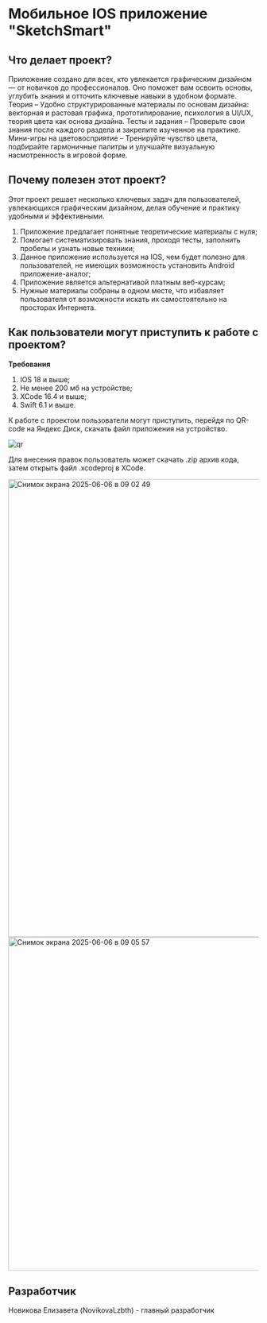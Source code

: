 # Мобильное IOS приложение "SketchSmart"

## Что делает проект?

Приложение создано для всех, кто увлекается графическим дизайном — от новичков до профессионалов. Оно поможет вам освоить основы, углубить знания и отточить ключевые навыки в удобном формате. Теория – Удобно структурированные материалы по основам дизайна: векторная и растовая графика, прототипирование, психология в UI/UX, теория цвета как основа дизайна. Тесты и задания – Проверьте свои знания после каждого раздела и закрепите изученное на практике. Мини-игры на цветовосприятие – Тренируйте чувство цвета, подбирайте гармоничные палитры и улучшайте визуальную насмотренность в игровой форме.

 ## Почему полезен этот проект?

 Этот проект решает несколько ключевых задач для пользователей, увлекающихся графическим дизайном, делая обучение и практику удобными и эффективными.
 
 1. Приложение предлагает понятные теоретические материалы с нуля;
 2. Помогает систематизировать знания, проходя тесты, заполнить пробелы и узнать новые техники;
 3. Данное приложение используется на IOS, чем будет полезно для пользователей, не имеющих возможность установить Android приложение-аналог;
 4. Приложение является альтернативой платным веб-курсам;
 5. Нужные материалы собраны в одном месте, что избавляет пользователя от возможности искать их самостоятельно на просторах Интернета.

## Как пользователи могут приступить к работе с проектом?

**Требования**

1. IOS 18 и выше;
2. Не менее 200 мб на устройстве;
3. XCode 16.4 и выше;
4. Swift 6.1 и выше.

К работе с проектом пользователи могут приступить, перейдя по QR-code на Яндекс Диск, скачать файл приложения на устройство.

![qr](https://github.com/user-attachments/assets/ef9dc828-641f-42d4-9a3a-210209b5158f)

Для внесения правок пользователь может скачать .zip архив кода, затем открыть файл .xcodeproj в XCode.

<img width="922" alt="Снимок экрана 2025-06-06 в 09 02 49" src="https://github.com/user-attachments/assets/a5aa9e82-fe79-4f33-8915-6375e8f67012" />

<img width="672" alt="Снимок экрана 2025-06-06 в 09 05 57" src="https://github.com/user-attachments/assets/46ed5dc2-a479-4a75-8e72-95b943800da4" />

## Разработчик

Новикова Елизавета (NovikovaLzbth) - главный разработчик 

 
